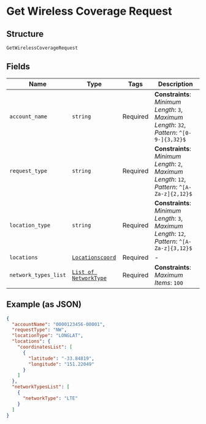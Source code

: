 
# Get Wireless Coverage Request

## Structure

`GetWirelessCoverageRequest`

## Fields

| Name | Type | Tags | Description |
|  --- | --- | --- | --- |
| `account_name` | `string` | Required | **Constraints**: *Minimum Length*: `3`, *Maximum Length*: `32`, *Pattern*: `^[0-9-]{3,32}$` |
| `request_type` | `string` | Required | **Constraints**: *Minimum Length*: `2`, *Maximum Length*: `12`, *Pattern*: `^[A-Za-z]{2,12}$` |
| `location_type` | `string` | Required | **Constraints**: *Minimum Length*: `3`, *Maximum Length*: `12`, *Pattern*: `^[A-Za-z]{3,12}$` |
| `locations` | [`Locationscoord`](../../doc/models/locationscoord.md) | Required | - |
| `network_types_list` | [`List of NetworkType`](../../doc/models/network-type.md) | Required | **Constraints**: *Maximum Items*: `100` |

## Example (as JSON)

```json
{
  "accountName": "0000123456-00001",
  "requestType": "NW",
  "locationType": "LONGLAT",
  "locations": {
    "coordinatesList": [
      {
        "latitude": "-33.84819",
        "longitude": "151.22049"
      }
    ]
  },
  "networkTypesList": [
    {
      "networkType": "LTE"
    }
  ]
}
```

